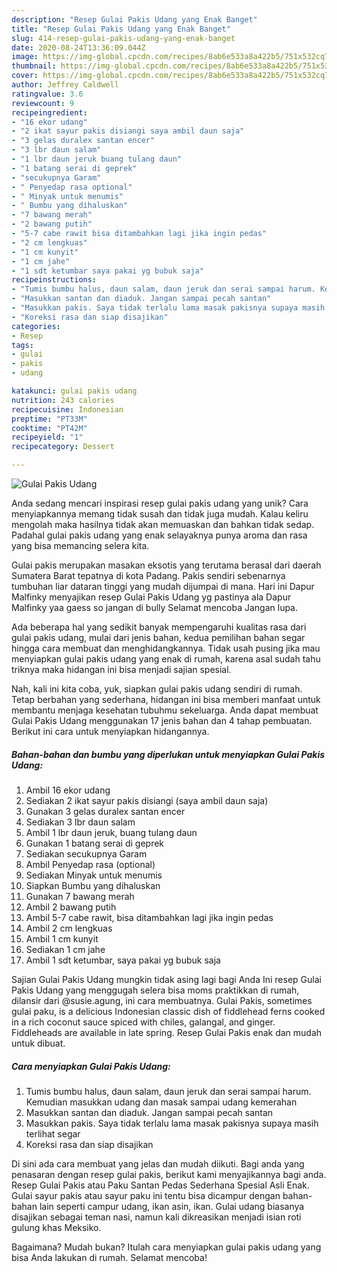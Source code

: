 ```yaml
---
description: "Resep Gulai Pakis Udang yang Enak Banget"
title: "Resep Gulai Pakis Udang yang Enak Banget"
slug: 414-resep-gulai-pakis-udang-yang-enak-banget
date: 2020-08-24T13:36:09.044Z
image: https://img-global.cpcdn.com/recipes/8ab6e533a8a422b5/751x532cq70/gulai-pakis-udang-foto-resep-utama.jpg
thumbnail: https://img-global.cpcdn.com/recipes/8ab6e533a8a422b5/751x532cq70/gulai-pakis-udang-foto-resep-utama.jpg
cover: https://img-global.cpcdn.com/recipes/8ab6e533a8a422b5/751x532cq70/gulai-pakis-udang-foto-resep-utama.jpg
author: Jeffrey Caldwell
ratingvalue: 3.6
reviewcount: 9
recipeingredient:
- "16 ekor udang"
- "2 ikat sayur pakis disiangi saya ambil daun saja"
- "3 gelas duralex santan encer"
- "3 lbr daun salam"
- "1 lbr daun jeruk buang tulang daun"
- "1 batang serai di geprek"
- "secukupnya Garam"
- " Penyedap rasa optional"
- " Minyak untuk menumis"
- " Bumbu yang dihaluskan"
- "7 bawang merah"
- "2 bawang putih"
- "5-7 cabe rawit bisa ditambahkan lagi jika ingin pedas"
- "2 cm lengkuas"
- "1 cm kunyit"
- "1 cm jahe"
- "1 sdt ketumbar saya pakai yg bubuk saja"
recipeinstructions:
- "Tumis bumbu halus, daun salam, daun jeruk dan serai sampai harum. Kemudian masukkan udang dan masak sampai udang kemerahan"
- "Masukkan santan dan diaduk. Jangan sampai pecah santan"
- "Masukkan pakis. Saya tidak terlalu lama masak pakisnya supaya masih terlihat segar"
- "Koreksi rasa dan siap disajikan"
categories:
- Resep
tags:
- gulai
- pakis
- udang

katakunci: gulai pakis udang 
nutrition: 243 calories
recipecuisine: Indonesian
preptime: "PT33M"
cooktime: "PT42M"
recipeyield: "1"
recipecategory: Dessert

---
```



![Gulai Pakis Udang](https://img-global.cpcdn.com/recipes/8ab6e533a8a422b5/751x532cq70/gulai-pakis-udang-foto-resep-utama.jpg)

Anda sedang mencari inspirasi resep gulai pakis udang yang unik? Cara menyiapkannya memang tidak susah dan tidak juga mudah. Kalau keliru mengolah maka hasilnya tidak akan memuaskan dan bahkan tidak sedap. Padahal gulai pakis udang yang enak selayaknya punya aroma dan rasa yang bisa memancing selera kita.

Gulai pakis merupakan masakan eksotis yang terutama berasal dari daerah Sumatera Barat tepatnya di kota Padang. Pakis sendiri sebenarnya tumbuhan liar dataran tinggi yang mudah dijumpai di mana. Hari ini Dapur Malfinky menyajikan resep Gulai Pakis Udang yg pastinya ala Dapur Malfinky yaa gaess so jangan di bully Selamat mencoba Jangan lupa.

Ada beberapa hal yang sedikit banyak mempengaruhi kualitas rasa dari gulai pakis udang, mulai dari jenis bahan, kedua pemilihan bahan segar hingga cara membuat dan menghidangkannya. Tidak usah pusing jika mau menyiapkan gulai pakis udang yang enak di rumah, karena asal sudah tahu triknya maka hidangan ini bisa menjadi sajian spesial.


Nah, kali ini kita coba, yuk, siapkan gulai pakis udang sendiri di rumah. Tetap berbahan yang sederhana, hidangan ini bisa memberi manfaat untuk membantu menjaga kesehatan tubuhmu sekeluarga. Anda dapat membuat Gulai Pakis Udang menggunakan 17 jenis bahan dan 4 tahap pembuatan. Berikut ini cara untuk menyiapkan hidangannya.

<!--inarticleads1-->

##### Bahan-bahan dan bumbu yang diperlukan untuk menyiapkan Gulai Pakis Udang:

1. Ambil 16 ekor udang
1. Sediakan 2 ikat sayur pakis disiangi (saya ambil daun saja)
1. Gunakan 3 gelas duralex santan encer
1. Sediakan 3 lbr daun salam
1. Ambil 1 lbr daun jeruk, buang tulang daun
1. Gunakan 1 batang serai di geprek
1. Sediakan secukupnya Garam
1. Ambil  Penyedap rasa (optional)
1. Sediakan  Minyak untuk menumis
1. Siapkan  Bumbu yang dihaluskan
1. Gunakan 7 bawang merah
1. Ambil 2 bawang putih
1. Ambil 5-7 cabe rawit, bisa ditambahkan lagi jika ingin pedas
1. Ambil 2 cm lengkuas
1. Ambil 1 cm kunyit
1. Sediakan 1 cm jahe
1. Ambil 1 sdt ketumbar, saya pakai yg bubuk saja


Sajian Gulai Pakis Udang mungkin tidak asing lagi bagi Anda Ini resep Gulai Pakis Udang yang menggugah selera bisa moms praktikkan di rumah, dilansir dari @susie.agung, ini cara membuatnya. Gulai Pakis, sometimes gulai paku, is a delicious Indonesian classic dish of fiddlehead ferns cooked in a rich coconut sauce spiced with chiles, galangal, and ginger. Fiddleheads are available in late spring. Resep Gulai Pakis enak dan mudah untuk dibuat. 

<!--inarticleads2-->

##### Cara menyiapkan Gulai Pakis Udang:

1. Tumis bumbu halus, daun salam, daun jeruk dan serai sampai harum. Kemudian masukkan udang dan masak sampai udang kemerahan
1. Masukkan santan dan diaduk. Jangan sampai pecah santan
1. Masukkan pakis. Saya tidak terlalu lama masak pakisnya supaya masih terlihat segar
1. Koreksi rasa dan siap disajikan


Di sini ada cara membuat yang jelas dan mudah diikuti. Bagi anda yang penasaran dengan resep gulai pakis, berikut kami menyajikannya bagi anda. Resep Gulai Pakis atau Paku Santan Pedas Sederhana Spesial Asli Enak. Gulai sayur pakis atau sayur paku ini tentu bisa dicampur dengan bahan-bahan lain seperti campur udang, ikan asin, ikan. Gulai udang biasanya disajikan sebagai teman nasi, namun kali dikreasikan menjadi isian roti gulung khas Meksiko. 

Bagaimana? Mudah bukan? Itulah cara menyiapkan gulai pakis udang yang bisa Anda lakukan di rumah. Selamat mencoba!
